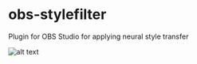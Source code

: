 # obs-stylefilter
Plugin for OBS Studio for applying neural style transfer  

![alt text](https://github.com/Cr33zz/obs-stylefilter/blob/master/sample/screenshot.jpg)  
